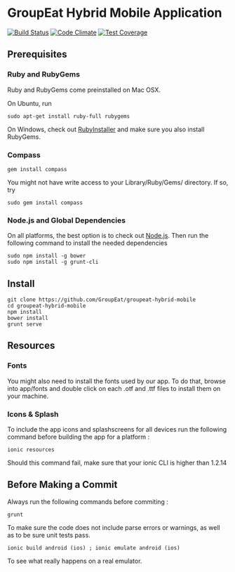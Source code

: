 # GroupEat Hybrid Mobile Application

[![Build Status](https://api.shippable.com/projects/546a96c3d46935d5fbbddccc/badge?branchName=master)](https://app.shippable.com/projects/546a96c3d46935d5fbbddccc/builds/latest)    [![Code Climate](https://codeclimate.com/repos/54ad15d4695680573000abb4/badges/eff72be7b75e406f0908/gpa.svg)](https://codeclimate.com/repos/54ad15d4695680573000abb4/feed)    [![Test Coverage](https://codeclimate.com/repos/54ad15d4695680573000abb4/badges/eff72be7b75e406f0908/coverage.svg)](https://codeclimate.com/repos/54ad15d4695680573000abb4/feed)



## Prerequisites

### Ruby and RubyGems

Ruby and RubyGems come preinstalled on Mac OSX.

On Ubuntu, run

    sudo apt-get install ruby-full rubygems

On Windows, check out [RubyInstaller](http://rubyinstaller.org/) and make sure you also install RubyGems.

### Compass

    gem install compass

You might not have write access to your Library/Ruby/Gems/ directory. If so, try
    
    sudo gem install compass
    

### Node.js and Global Dependencies

On all platforms, the best option is to check out [Node.js](http://nodejs.org/).
Then run the following command to install the needed dependencies

    sudo npm install -g bower
    sudo npm install -g grunt-cli

## Install

    git clone https://github.com/GroupEat/groupeat-hybrid-mobile
    cd groupeat-hybrid-mobile
    npm install
    bower install
    grunt serve

## Resources

### Fonts
You might also need to install the fonts used by our app. To do that, browse into app/fonts and double click on each .otf and .ttf files to install them on your machine.

### Icons & Splash
To include the app icons and splashscreens for all devices run the following command before building the app for a platform :
    
    ionic resources
    
Should this command fail, make sure that your ionic CLI is higher than 1.2.14

## Before Making a Commit

Always run the following commands before commiting :

    grunt
 
 To make sure the code does not include parse errors or warnings, as well as to be sure unit tests pass.
 
    ionic build android (ios) ; ionic emulate android (ios)
    
 To see what really happens on a real emulator.
